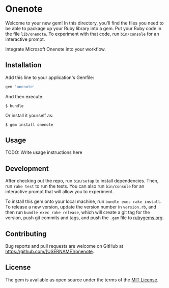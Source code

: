 # Onenote

Welcome to your new gem! In this directory, you'll find the files you need to be able to package up your Ruby library into a gem. Put your Ruby code in the file `lib/onenote`. To experiment with that code, run `bin/console` for an interactive prompt.

Integrate Microsoft Onenote into your workflow.

## Installation

Add this line to your application's Gemfile:

```ruby
gem 'onenote'
```

And then execute:

    $ bundle

Or install it yourself as:

    $ gem install onenote

## Usage

TODO: Write usage instructions here

## Development

After checking out the repo, run `bin/setup` to install dependencies. Then, run `rake test` to run the tests. You can also run `bin/console` for an interactive prompt that will allow you to experiment.

To install this gem onto your local machine, run `bundle exec rake install`. To release a new version, update the version number in `version.rb`, and then run `bundle exec rake release`, which will create a git tag for the version, push git commits and tags, and push the `.gem` file to [rubygems.org](https://rubygems.org).

## Contributing

Bug reports and pull requests are welcome on GitHub at https://github.com/[USERNAME]/onenote.


## License

The gem is available as open source under the terms of the [MIT License](http://opensource.org/licenses/MIT).

